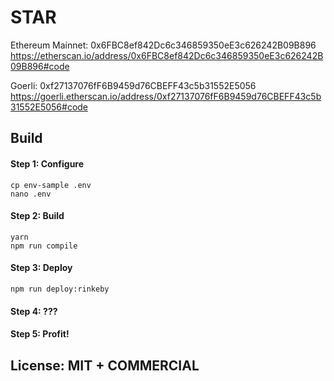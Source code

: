 # STAR

Ethereum Mainnet: 0x6FBC8ef842Dc6c346859350eE3c626242B09B896
https://etherscan.io/address/0x6FBC8ef842Dc6c346859350eE3c626242B09B896#code

Goerli: 0xf27137076fF6B9459d76CBEFF43c5b31552E5056
https://goerli.etherscan.io/address/0xf27137076fF6B9459d76CBEFF43c5b31552E5056#code

## Build

#### Step 1: Configure

```
cp env-sample .env
nano .env
```

#### Step 2: Build

```
yarn
npm run compile
```

#### Step 3: Deploy

```
npm run deploy:rinkeby
```

#### Step 4: ???

#### Step 5: Profit!

## License: MIT + COMMERCIAL
